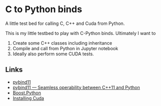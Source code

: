 # C to Python binds
A little test bed for calling C, C++ and Cuda from Python.

This is my little testbed to play with C-Python binds. Ultimately I want to
1. Create some C++ classes including inheritance
2. Compile and call from Python in Jupyter notebook
3. Ideally also perform some CUDA tests.

## Links
- [pybind11](https://github.com/pybind/pybind11)
- [pybind11 — Seamless operability between C++11 and Python](https://pybind11.readthedocs.io/en/latest/)
- [Boost.Python](https://www.boost.org/doc/libs/1_58_0/libs/python/doc/)
- [Installing Cuda](https://docs.nvidia.com/cuda/cuda-installation-guide-linux/index.html)